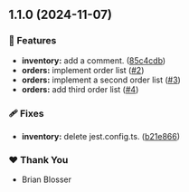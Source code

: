 ## 1.1.0 (2024-11-07)


### 🚀 Features

- **inventory:** add a comment. ([85c4cdb](https://github.com/bpb54321/nx-react-monorepo-tutorial/commit/85c4cdb))
- **orders:** implement order list ([#2](https://github.com/bpb54321/nx-react-monorepo-tutorial/pull/2))
- **orders:** implement a second order list ([#3](https://github.com/bpb54321/nx-react-monorepo-tutorial/pull/3))
- **orders:** add third order list ([#4](https://github.com/bpb54321/nx-react-monorepo-tutorial/pull/4))

### 🩹 Fixes

- **inventory:** delete jest.config.ts. ([b21e866](https://github.com/bpb54321/nx-react-monorepo-tutorial/commit/b21e866))

### ❤️  Thank You

- Brian Blosser